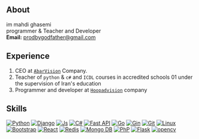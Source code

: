   ## About
<p>
im mahdi ghasemi<br>
programmer & Teacher and Developer<br>
<b>Email:</b> <a href="mailto:prodbygodfather@gmail.com">prodbygodfather@gmail.com</a>
</p>

  ## Experience
1. CEO at <a href='https://github.com/abarvision/'>`AbarVision`</a> Company.
2. Teacher of `python` & `c#` and `ICDL` courses in accredited schools 01 under the supervision of Iran's education
3. Programmer and developer at <a href='https://github.com//hoopadvision/'>`Hoopadvision`</a> company

  ## Skills
[![Python](https://img.shields.io/badge/python-%2320232a.svg?style=for-the-badge&logo=python)](https://github.com//prodbygodfather)
[![Django](https://img.shields.io/badge/django-%2320232a.svg?style=for-the-badge&logo=django)](https://github.com//prodbygodfather)
[![Js](https://img.shields.io/badge/java%20script-%2320232a.svg?style=for-the-badge&logo=javascript)](https://github.com//prodbygodfather)
[![C#](https://img.shields.io/badge/C%20Sharp-%2320232a.svg?style=for-the-badge&logo=csharp)](https://github.com//prodbygodfather)
[![Fast API](https://img.shields.io/badge/fastapi-%2320232a.svg?style=for-the-badge&logo=fastapi)](https://github.com//prodbygodfather)
[![Go](https://img.shields.io/badge/Go%20Lang-%2320232a.svg?style=for-the-badge&logo=go)](https://github.com//prodbygodfather)
[![Gin](https://img.shields.io/badge/gin-%2320232a.svg?style=for-the-badge&logo=gin)](https://github.com//prodbygodfather)
[![Git](https://img.shields.io/badge/git-%2320232a.svg?style=for-the-badge&logo=git)](https://github.com//prodbygodfather)
[![Linux](https://img.shields.io/badge/linux-%2320232a.svg?style=for-the-badge&logo=linux)](https://github.com//prodbygodfather)
[![Bootstrap](https://img.shields.io/badge/bootstrap-%2320232a.svg?style=for-the-badge&logo=bootstrap)](https://github.com//prodbygodfather)
[![React](https://img.shields.io/badge/react-%2320232a.svg?style=for-the-badge&logo=react)](https://github.com//prodbygodfather)
[![Redis](https://img.shields.io/badge/redis-%2320232a.svg?style=for-the-badge&logo=redis)](https://github.com//prodbygodfather)
[![Mongo DB](https://img.shields.io/badge/mongodb-%2320232a.svg?style=for-the-badge&logo=mongodb)](https://github.com//prodbygodfather)
[![PhP](https://img.shields.io/badge/php-%2320232a.svg?style=for-the-badge&logo=php)](https://github.com//prodbygodfather)
[![Flask](https://img.shields.io/badge/flask-%2320232a.svg?style=for-the-badge&logo=flask)](https://github.com//prodbygodfather)
[![opencv](https://img.shields.io/badge/opencv-%2320232a.svg?style=for-the-badge&logo=opencv)](https://github.com//prodbygodfather)
